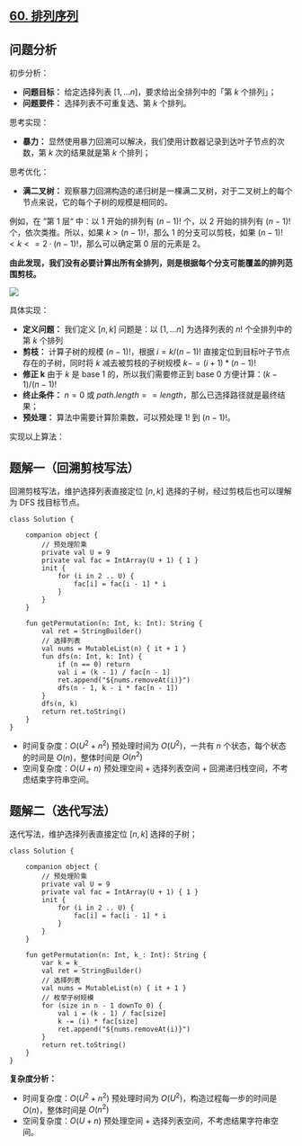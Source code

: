## [60. 排列序列](https://leetcode.cn/problems/permutation-sequence/description/)

## 问题分析

初步分析：

- **问题目标：** 给定选择列表 $[1,...n]$，要求给出全排列中的「第 $k$ 个排列」；
- **问题要件：** 选择列表不可重复选、第 $k$ 个排列。

思考实现：

- **暴力：** 显然使用暴力回溯可以解决，我们使用计数器记录到达叶子节点的次数，第 $k$ 次的结果就是第 $k$ 个排列；

思考优化：

- **满二叉树：** 观察暴力回溯构造的递归树是一棵满二叉树，对于二叉树上的每个节点来说，它的每个子树的规模是相同的。

例如，在 ”第 1 层“ 中：以 1 开始的排列有 $(n-1)!$ 个，以 2 开始的排列有 $(n - 1)!$ 个，依次类推。所以，如果 $k > (n - 1)!$，那么 1 的分支可以剪枝，如果 $(n-1)! < k <= 2·(n - 1)!$，那么可以确定第 0 层的元素是 $2$。

**由此发现，我们没有必要计算出所有全排列，则是根据每个分支可能覆盖的排列范围剪枝。**

![](https://github.com/pengxurui/AlgorithmPractice/assets/25008934/9fd7c777-2d71-4833-9baf-738b3dad261c)

具体实现：

- **定义问题：** 我们定义 $[n,k]$ 问题是：以 $[1,...n]$ 为选择列表的 $n!$ 个全排列中的第 $k$ 个排列
- **剪枝：** 计算子树的规模 $(n-1)!$，根据 $i = k / (n - 1)!$ 直接定位到目标叶子节点存在的子树，同时将 $k$ 减去被剪枝的子树规模 $k -= (i + 1) * (n - 1)!$
- **修正 k** 由于 $k$ 是 base 1 的，所以我们需要修正到 base 0 方便计算：$(k - 1) / (n - 1)!$
- **终止条件：** $n = 0$ 或 $path.length == length$，那么已选择路径就是最终结果；
- **预处理：** 算法中需要计算阶乘数，可以预处理 $1!$ 到 $(n - 1)!$。

实现以上算法：

## 题解一（回溯剪枝写法）

回溯剪枝写法，维护选择列表直接定位 $[n,k]$ 选择的子树，经过剪枝后也可以理解为 DFS 找目标节点。

```
class Solution {

    companion object {
        // 预处理阶乘
        private val U = 9
        private val fac = IntArray(U + 1) { 1 }
        init {
            for (i in 2 .. U) {
                fac[i] = fac[i - 1] * i
            }
        }
    }

    fun getPermutation(n: Int, k: Int): String {
        val ret = StringBuilder()
        // 选择列表
        val nums = MutableList(n) { it + 1 }
        fun dfs(n: Int, k: Int) {
            if (n == 0) return
            val i = (k - 1) / fac[n - 1] 
            ret.append("${nums.removeAt(i)}")
            dfs(n - 1, k - i * fac[n - 1])
        }
        dfs(n, k)
        return ret.toString()
    }
}
```

- 时间复杂度：$O(U^2 + n^2)$ 预处理时间为 $O(U^2)$，一共有 $n$ 个状态，每个状态的时间是 $O(n)$，整体时间是 $O(n^2)$
- 空间复杂度：$O(U + n)$ 预处理空间 + 选择列表空间 + 回溯递归栈空间，不考虑结束字符串空间。

## 题解二（迭代写法）

迭代写法，维护选择列表直接定位 $[n,k]$ 选择的子树；

```
class Solution {

    companion object {
        // 预处理阶乘
        private val U = 9
        private val fac = IntArray(U + 1) { 1 }
        init {
            for (i in 2 .. U) {
                fac[i] = fac[i - 1] * i
            }
        }
    }

    fun getPermutation(n: Int, k_: Int): String {
        var k = k_
        val ret = StringBuilder()
        // 选择列表
        val nums = MutableList(n) { it + 1 }
        // 枚举子树规模
        for (size in n - 1 downTo 0) {
            val i = (k - 1) / fac[size]
            k -= (i) * fac[size]
            ret.append("${nums.removeAt(i)}")
        }
        return ret.toString()
    }
}
```

**复杂度分析：**

- 时间复杂度：$O(U^2 + n^2)$ 预处理时间为 $O(U^2)$，构造过程每一步的时间是 $O(n)$，整体时间是 $O(n^2)$
- 空间复杂度：$O(U + n)$ 预处理空间 + 选择列表空间，不考虑结果字符串空间。
